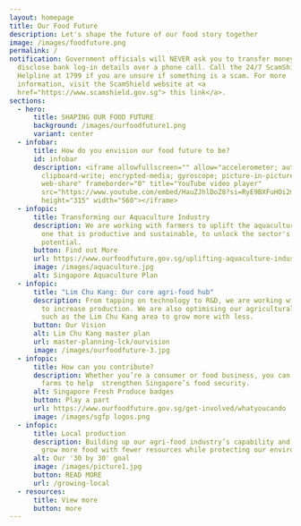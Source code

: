 ```yaml
---
layout: homepage
title: Our Food Future
description: Let's shape the future of our food story together
image: /images/foodfuture.png
permalink: /
notification: Government officials will NEVER ask you to transfer money or
  disclose bank log-in details over a phone call. Call the 24/7 ScamShield
  Helpline at 1799 if you are unsure if something is a scam. For more
  information, visit the ScamShield website at <a
  href="https://www.scamshield.gov.sg"> this link</a>.
sections:
  - hero:
      title: SHAPING OUR FOOD FUTURE
      background: /images/ourfoodfuture1.png
      variant: center
  - infobar:
      title: How do you envision our food future to be?
      id: infobar
      description: <iframe allowfullscreen="" allow="accelerometer; autoplay;
        clipboard-write; encrypted-media; gyroscope; picture-in-picture;
        web-share" frameborder="0" title="YouTube video player"
        src="https://www.youtube.com/embed/HauZJhlDoZ8?si=RyE9BXFuHOi2mep0"
        height="315" width="560"></iframe>
  - infopic:
      title: Transforming our Aquaculture Industry
      description: We are working with farmers to uplift the aquaculture industry into
        one that is productive and sustainable, to unlock the sector's full
        potential.
      button: Find out More
      url: https://www.ourfoodfuture.gov.sg/uplifting-aquaculture-industry/sg-aquaculture-plan/
      image: /images/aquaculture.jpg
      alt: Singapore Aquaculture Plan
  - infopic:
      title: "Lim Chu Kang: Our core agri-food hub"
      description: From tapping on technology to R&D, we are working with the industry
        to increase production. We are also optimising our agricultural land
        such as the Lim Chu Kang area to grow more with less.
      button: Our Vision
      alt: Lim Chu Kang master plan
      url: master-planning-lck/ourvision
      image: /images/ourfoodfuture-3.jpg
  - infopic:
      title: How can you contribute?
      description: Whether you’re a consumer or food business, you can support local
        farms to help  strengthen Singapore’s food security.
      alt: Singapore Fresh Produce badges
      button: Play a part
      url: https://www.ourfoodfuture.gov.sg/get-involved/whatyoucando
      image: /images/sgfp logos.png
  - infopic:
      title: Local production
      description: Building up our agri-food industry’s capability and capacity to
        grow more food with fewer resources while protecting our environment.
      alt: Our '30 by 30' goal
      image: /images/picture1.jpg
      button: READ MORE
      url: /growing-local
  - resources:
      title: View more
      button: more
---
```

